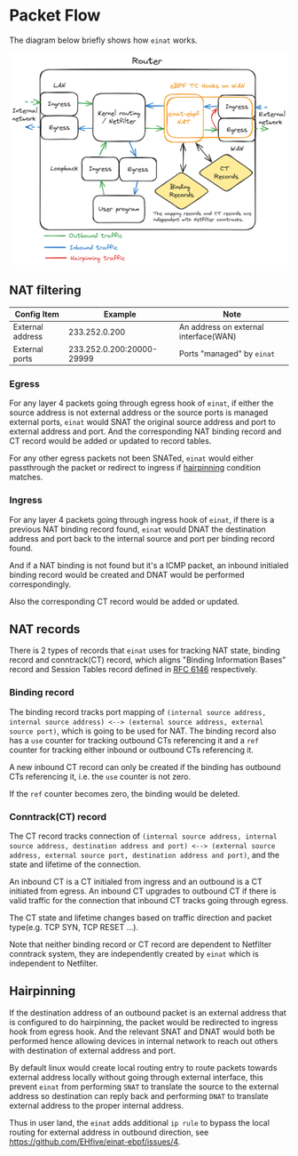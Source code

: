 # Packet Flow

The diagram below briefly shows how `einat` works.

![einat flow](../assets/einat.png)

## NAT filtering

| Config Item      | Example                   | Note                                  |
| ---------------- | ------------------------- | ------------------------------------- |
| External address | 233.252.0.200             | An address on external interface(WAN) |
| External ports   | 233.252.0.200:20000-29999 | Ports "managed" by `einat`            |

### Egress

For any layer 4 packets going through egress hook of `einat`, if either the source address is not external address or the source ports is managed external ports, `einat` would SNAT the original source address and port to external address and port. And the corresponding NAT binding record and CT record would be added or updated to record tables.

For any other egress packets not been SNATed, `einat` would either passthrough the packet or redirect to ingress if [hairpinning](#hairpinning) condition matches.

### Ingress

For any layer 4 packets going through ingress hook of `einat`, if there is a previous NAT binding record found, `einat` would DNAT the destination address and port back to the internal source and port per binding record found.

And if a NAT binding is not found but it's a ICMP packet, an inbound initialed binding record would be created and DNAT would be performed correspondingly.

Also the corresponding CT record would be added or updated.

## NAT records

There is 2 types of records that `einat` uses for tracking NAT state, binding record and conntrack(CT) record, which aligns "Binding Information Bases" record and Session Tables record defined in [RFC 6146](https://datatracker.ietf.org/doc/html/rfc6146#section-3) respectively.

### Binding record

The binding record tracks port mapping of `(internal source address, internal source address) <--> (external source address, external source port)`, which is going to be used for NAT. The binding record also has a `use` counter for tracking outbound CTs referencing it and a `ref` counter for tracking either inbound or outbound CTs referencing it.

A new inbound CT record can only be created if the binding has outbound CTs referencing it, i.e. the `use` counter is not zero.

If the `ref` counter becomes zero, the binding would be deleted.

### Conntrack(CT) record

The CT record tracks connection of `(internal source address, internal source address, destination address and port) <--> (external source address, external source port, destination address and port)`, and the state and lifetime of the connection.

An inbound CT is a CT initialed from ingress and an outbound is a CT initiated from egress. An inbound CT upgrades to outbound CT if there is valid traffic for the connection that inbound CT tracks going through egress.

The CT state and lifetime changes based on traffic direction and packet type(e.g. TCP SYN, TCP RESET ...).

Note that neither binding record or CT record are dependent to Netfilter conntrack system, they are independently created by `einat` which is independent to Netfilter.

## Hairpinning

If the destination address of an outbound packet is an external address that is configured to do hairpinning, the packet would be redirected to ingress hook from egress hook. And the relevant SNAT and DNAT would both be performed hence allowing devices in internal network to reach out others with destination of external address and port.

By default linux would create local routing entry to route packets towards external address locally without going through external interface, this prevent `einat` from performing `SNAT` to translate the source to the external address so destination can reply back and performing `DNAT` to translate external address to the proper internal address.

Thus in user land, the `einat` adds additional `ip rule` to bypass the local routing for external address in outbound direction, see https://github.com/EHfive/einat-ebpf/issues/4.
